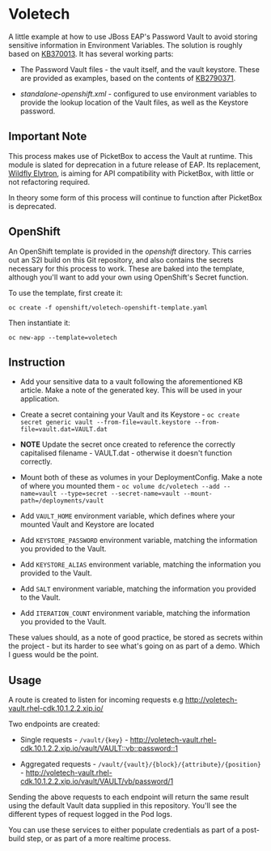# Voletech
A little example at how to use JBoss EAP's Password Vault to avoid storing sensitive information in Environment Variables. The solution is roughly based on [KB370013](https://access.redhat.com/solutions/370013). It has several working parts: 

* The Password Vault files - the vault itself, and the vault keystore. These are provided as examples, based on the contents of [KB2790371](https://access.redhat.com/solutions/2790371). 
  
* *standalone-openshift.xml* - configured to use environment variables to provide the lookup location of the Vault files, as well as the Keystore password.

## Important Note
This process makes use of PicketBox to access the Vault at runtime. This module is slated for deprecation in a future release of EAP. Its replacement, [Wildfly Elytron](https://developer.jboss.org/wiki/WildFlyElytron-ProjectSummary), is aiming for API compatibility with PicketBox, with little or not refactoring required. 

In theory some form of this process will continue to function after PicketBox is deprecated.


## OpenShift

An OpenShift template is provided in the *openshift* directory. This carries out an S2I build on this Git repository, and also contains the secrets necessary for this process to work. These are baked into the template, although you'll want to add your own using OpenShift's Secret function.

To use the template, first create it:

`oc create -f openshift/voletech-openshift-template.yaml`


Then instantiate it:

`oc new-app --template=voletech`



## Instruction

* Add your sensitive data to a vault following the aforementioned KB article. Make a note of the generated key. This will be used in your application.


* Create a secret containing your Vault and its Keystore -  `oc create secret generic vault --from-file=vault.keystore --from-file=vault.dat=VAULT.dat`


* **NOTE** Update the secret once created to reference the correctly capitalised filename - VAULT.dat - otherwise it doesn't function correctly.


* Mount both of these as volumes in your DeploymentConfig. Make a note of where you mounted them - `oc volume dc/voletech --add --name=vault --type=secret --secret-name=vault --mount-path=/deployments/vault`


* Add `VAULT_HOME` environment variable, which defines where your mounted Vault and Keystore are located


* Add `KEYSTORE_PASSWORD` environment variable, matching the information you provided to the Vault.


* Add `KEYSTORE_ALIAS` environment variable, matching the information you provided to the Vault.


* Add `SALT` environment variable, matching the information you provided to the Vault.


* Add `ITERATION_COUNT` environment variable, matching the information you provided to the Vault.


These values should, as a note of good practice, be stored as secrets within the project - but its harder to see what's going on as part of a demo. Which I guess would be the point.

## Usage

A route is created to listen for incoming requests e.g http://voletech-vault.rhel-cdk.10.1.2.2.xip.io/

Two endpoints are created:

* Single requests - `/vault/{key}` - http://voletech-vault.rhel-cdk.10.1.2.2.xip.io/vault/VAULT::vb::password::1

 
* Aggregated requests - `/vault/{vault}/{block}/{attribute}/{position}` - http://voletech-vault.rhel-cdk.10.1.2.2.xip.io/vault/VAULT/vb/password/1 

Sending the above requests to each endpoint will return the same result using the default Vault data supplied in this repository. You'll see the different types of request logged in the Pod logs.

You can use these services to either populate credentials as part of a post-build step, or as part of a more realtime process.








